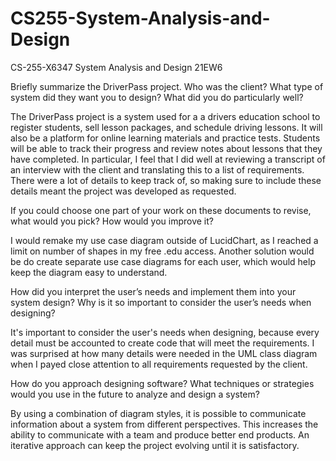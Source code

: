 # CS255-System-Analysis-and-Design
CS-255-X6347 System Analysis and Design 21EW6

Briefly summarize the DriverPass project. Who was the client? What type of system did they want you to design?
What did you do particularly well?

The DriverPass project is a system used for a a drivers education school to register students, sell lesson packages, and schedule driving lessons. It will also be a platform for online learning materials and practice tests. Students will be able to track their progress and review notes about lessons that they have completed. In particular, I feel that I did well at reviewing a transcript of an interview with the client and translating this to a list of requirements. There were a lot of details to keep track of, so making sure to include these details meant the project was developed as requested.


If you could choose one part of your work on these documents to revise, what would you pick? How would you improve it?

I would remake my use case diagram outside of LucidChart, as I reached a limit on number of shapes in my free .edu access. Another solution would be do create separate use case diagrams for each user, which would help keep the diagram easy to understand.

How did you interpret the user’s needs and implement them into your system design? Why is it so important to consider the user’s needs when designing?

It's important to consider the user's needs when designing, because every detail must be accounted to create code that will meet the requirements. I was surprised at how many details were needed in the UML class diagram when I payed close attention to all requirements requested by the client.

How do you approach designing software? What techniques or strategies would you use in the future to analyze and design a system?

By using a combination of diagram styles, it is possible to communicate information about a system from different perspectives. This increases the ability to communicate with a team and produce better end products. An iterative approach can keep the project evolving until it is satisfactory. 
